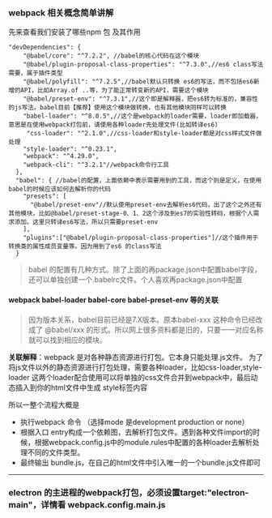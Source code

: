 ### webpack 相关概念简单讲解

先来查看我们安装了哪些npm 包 及其作用
```
"devDependencies": {
    "@babel/core": "^7.2.2", //babel的核心代码在这个模块
    "@babel/plugin-proposal-class-properties": "^7.3.0",//es6 class写法需要，属于插件类型
    "@babel/polyfill": "^7.2.5",//babel默认只转换 es6的写法，而不包括es6新增的API，比如Array.of ..等，为了能正常转变新的API，需要这个模块
    "@babel/preset-env": "^7.3.1",//这个即是解释器，把es6转为标准的，兼容性的js写法。babel目前【推荐】使用这个模块做转换，也有其他模块同样可以转换
    "babel-loader": "^8.0.5",//这个是webpack的loader需要，loader即加载器，意思是在使用webpack打包前，请使用各种loader先处理文件(比如转译es6)
     "css-loader": "^2.1.0",//css-loader和style-loader都是对css样式文件做处理
    "style-loader": "^0.23.1",
    "webpack": "^4.29.0",
    "webpack-cli": "^3.2.1"//webpack命令行工具
  },
  "babel": { //babel的配置，上面依赖中表示需要用到的工具，而这个则是定义，在使用babel的时候应该如何去解析你的代码
    "presets": [
      "@babel/preset-env"//默认使用preset-env去解析es6代码，出了这个之外还有其他模块，比如@babel/preset-stage-0、1、2这个涉及到es7的实验性转码，根据个人需求添加。这里只转译es6写法，所以只需要preset-env
    ],
    "plugins":["@babel/plugin-proposal-class-properties"]//这个插件用于转换类的属性成员变量等。因为用到了es6 的class写法
  }
```

>babel 的配置有几种方式。除了上面的再package.json中配置babel字段，还可以单独创建一个.babelrc文件。个人喜欢再package.json中配置


#### webpack babel-loader babel-core babel-preset-env 等的关联
>因为版本关系，babel目前已经是7.X版本。原本babel-xxx 这种命令已经改成了 @babel/xxx 的形式。所以网上很多资料都是旧的，只要一一对应名称就可以找到相应的模块。

**关联解释**：webpack 是对各种静态资源进行打包。它本身只能处理.js文件。 为了将js文件以外的静态资源进行打包处理，需要各种loader，比如css-loader,style-loader 这两个loader配合使用可以将单独的css文件合并到webpack中，最后动态插入到你的html文件中生成 style标签内容

所以一整个流程大概是

- 执行webpack 命令 （选择mode 是development production or none）
 - 根据入口 entry构成一个依赖图，去解析打包文件。遇到各种文件import的时候，根据webpack.config.js中的module.rules中配置的各种loader去解析处理不同的文件类型。
  - 最终输出 bundle.js，在自己的html文件中引入唯一的一个bundle.js文件即可





  ---

  ###  electron 的主进程的webpack打包，必须设置target:"electron-main"，详情看 webpack.config.main.js
  






